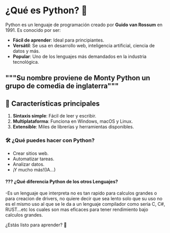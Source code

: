 # ¿Qué es Python? 🐍

Python es un lenguaje de programación creado por **Guido van Rossum** en 1991. Es conocido por ser:
- **Fácil de aprender**: Ideal para principiantes.
- **Versátil**: Se usa en desarrollo web, inteligencia artificial, ciencia de datos y más.
- **Popular**: Uno de los lenguajes más demandados en la industria tecnológica.

"""Su nombre proviene de Monty Python un grupo de comedia de inglaterra"""
---

## 📝 Características principales
1. **Sintaxis simple**: Fácil de leer y escribir.
2. **Multiplataforma**: Funciona en Windows, macOS y Linux.
3. **Extensible**: Miles de librerías y herramientas disponibles.

### 🛠 ¿Qué puedes hacer con Python?
- Crear sitios web.
- Automatizar tareas.
- Analizar datos.
- ¡Y mucho más!(IA...)


#### ??? ¿Qué diferencia Python de los otros Lenguajes?
-Es un lenguaje que interpreta no es tan rapido para calculos grandes o para creacion de drivers, no quiere decir que sea lento solo que su uso no es el mismo uso al que se le da a un lenguaje compilador como seria C, C#, RUST...etc los cuales son mas eficaces para tener rendimiento bajo calculos grandes.


¿Estás listo para aprender? 🎉
